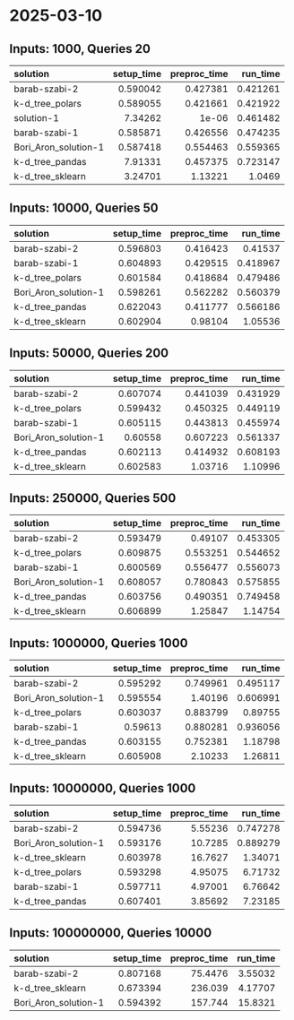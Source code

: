 # 2025-03-10

## Inputs: 1000, Queries 20

| solution             |   setup_time |   preproc_time |   run_time |
|:---------------------|-------------:|---------------:|-----------:|
| barab-szabi-2        |     0.590042 |       0.427381 |   0.421261 |
| k-d_tree_polars      |     0.589055 |       0.421661 |   0.421922 |
| solution-1           |     7.34262  |       1e-06    |   0.461482 |
| barab-szabi-1        |     0.585871 |       0.426556 |   0.474235 |
| Bori_Aron_solution-1 |     0.587418 |       0.554463 |   0.559365 |
| k-d_tree_pandas      |     7.91331  |       0.457375 |   0.723147 |
| k-d_tree_sklearn     |     3.24701  |       1.13221  |   1.0469   |

## Inputs: 10000, Queries 50

| solution             |   setup_time |   preproc_time |   run_time |
|:---------------------|-------------:|---------------:|-----------:|
| barab-szabi-2        |     0.596803 |       0.416423 |   0.41537  |
| barab-szabi-1        |     0.604893 |       0.429515 |   0.418967 |
| k-d_tree_polars      |     0.601584 |       0.418684 |   0.479486 |
| Bori_Aron_solution-1 |     0.598261 |       0.562282 |   0.560379 |
| k-d_tree_pandas      |     0.622043 |       0.411777 |   0.566186 |
| k-d_tree_sklearn     |     0.602904 |       0.98104  |   1.05536  |

## Inputs: 50000, Queries 200

| solution             |   setup_time |   preproc_time |   run_time |
|:---------------------|-------------:|---------------:|-----------:|
| barab-szabi-2        |     0.607074 |       0.441039 |   0.431929 |
| k-d_tree_polars      |     0.599432 |       0.450325 |   0.449119 |
| barab-szabi-1        |     0.605115 |       0.443813 |   0.455974 |
| Bori_Aron_solution-1 |     0.60558  |       0.607223 |   0.561337 |
| k-d_tree_pandas      |     0.602113 |       0.414932 |   0.608193 |
| k-d_tree_sklearn     |     0.602583 |       1.03716  |   1.10996  |

## Inputs: 250000, Queries 500

| solution             |   setup_time |   preproc_time |   run_time |
|:---------------------|-------------:|---------------:|-----------:|
| barab-szabi-2        |     0.593479 |       0.49107  |   0.453305 |
| k-d_tree_polars      |     0.609875 |       0.553251 |   0.544652 |
| barab-szabi-1        |     0.600569 |       0.556477 |   0.556073 |
| Bori_Aron_solution-1 |     0.608057 |       0.780843 |   0.575855 |
| k-d_tree_pandas      |     0.603756 |       0.490351 |   0.749458 |
| k-d_tree_sklearn     |     0.606899 |       1.25847  |   1.14754  |

## Inputs: 1000000, Queries 1000

| solution             |   setup_time |   preproc_time |   run_time |
|:---------------------|-------------:|---------------:|-----------:|
| barab-szabi-2        |     0.595292 |       0.749961 |   0.495117 |
| Bori_Aron_solution-1 |     0.595554 |       1.40196  |   0.606991 |
| k-d_tree_polars      |     0.603037 |       0.883799 |   0.89755  |
| barab-szabi-1        |     0.59613  |       0.880281 |   0.936056 |
| k-d_tree_pandas      |     0.603155 |       0.752381 |   1.18798  |
| k-d_tree_sklearn     |     0.605908 |       2.10233  |   1.26811  |

## Inputs: 10000000, Queries 1000

| solution             |   setup_time |   preproc_time |   run_time |
|:---------------------|-------------:|---------------:|-----------:|
| barab-szabi-2        |     0.594736 |        5.55236 |   0.747278 |
| Bori_Aron_solution-1 |     0.593176 |       10.7285  |   0.889279 |
| k-d_tree_sklearn     |     0.603978 |       16.7627  |   1.34071  |
| k-d_tree_polars      |     0.593298 |        4.95075 |   6.71732  |
| barab-szabi-1        |     0.597711 |        4.97001 |   6.76642  |
| k-d_tree_pandas      |     0.607401 |        3.85692 |   7.23185  |

## Inputs: 100000000, Queries 10000

| solution             |   setup_time |   preproc_time |   run_time |
|:---------------------|-------------:|---------------:|-----------:|
| barab-szabi-2        |     0.807168 |        75.4476 |    3.55032 |
| k-d_tree_sklearn     |     0.673394 |       236.039  |    4.17707 |
| Bori_Aron_solution-1 |     0.594392 |       157.744  |   15.8321  |